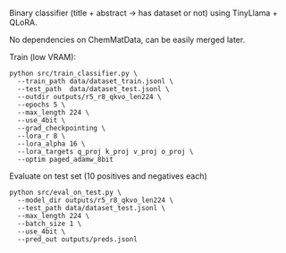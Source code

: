 Binary classifier (title + abstract -> has dataset or not) using TinyLlama + QLoRA.

No dependencies on ChemMatData, can be easily merged later.

Train (low VRAM):

```
python src/train_classifier.py \
  --train_path data/dataset_train.jsonl \
  --test_path  data/dataset_test.jsonl \
  --outdir outputs/r5_r8_qkvo_len224 \
  --epochs 5 \
  --max_length 224 \
  --use_4bit \
  --grad_checkpointing \
  --lora_r 8 \
  --lora_alpha 16 \
  --lora_targets q_proj k_proj v_proj o_proj \
  --optim paged_adamw_8bit
```

Evaluate on test set (10 positives and negatives each)

```
python src/eval_on_test.py \
  --model_dir outputs/r5_r8_qkvo_len224 \
  --test_path data/dataset_test.jsonl \
  --max_length 224 \
  --batch_size 1 \
  --use_4bit \
  --pred_out outputs/preds.jsonl
```
